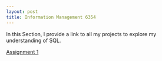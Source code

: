 ```yaml
---
layout: post
title: Information Management 6354
---
```

In this Section, I provide a link to all my projects to explore my understanding of SQL. 

[Assignment 1](https://kjaura1.github.io/SQLCode/1.html)

